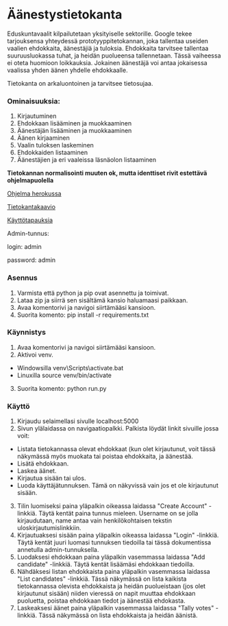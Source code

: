 # Äänestystietokanta

Eduskuntavaalit kilpailutetaan yksityiselle sektorille. Google tekee tarjouksensa yhteydessä prototyyppitetokannan, joka tallentaa useiden vaalien ehdokkaita, äänestäjiä ja tuloksia. Ehdokkaita tarvitsee tallentaa suuruusluokassa tuhat, ja heidän puolueensa tallennetaan. Tässä vaiheessa ei oteta huomioon loikkauksia. Jokainen äänestäjä voi antaa jokaisessa vaalissa yhden äänen yhdelle ehdokkaalle.

Tietokanta on arkaluontoinen ja tarvitsee tietosujaa.

### Ominaisuuksia:
1. Kirjautuminen
2. Ehdokkaan lisääminen ja muokkaaminen
3. Äänestäjän lisääminen ja muokkaaminen
4. Äänen kirjaaminen
5. Vaalin tuloksen laskeminen
6. Ehdokkaiden listaaminen
7. Äänestäjien ja eri vaaleissa läsnäolon listaaminen

**Tietokannan normalisointi muuten ok, mutta identtiset rivit estettävä ohjelmapuolella**

[Ohjelma herokussa](https://tsoha-python-aanestys-seppo.herokuapp.com/)

[Tietokantakaavio](https://github.com/skajanti/Aanestys/blob/master/documentation/Luokkakaavio.pdf)

[Käyttötapauksia](https://github.com/skajanti/Aanestys/blob/master/documentation/user_story.txt)

Admin-tunnus:

login: admin 

password: admin

### Asennus
1. Varmista että python ja pip ovat asennettu ja toimivat.
2. Lataa zip ja siirrä sen sisältämä kansio haluamaasi paikkaan.
3. Avaa komentorivi ja navigoi siirtämääsi kansioon.
4. Suorita komento: pip install -r requirements.txt
### Käynnistys
1. Avaa komentorivi ja navigoi siirtämääsi kansioon.
2. Aktivoi venv.
  * Windowsilla venv\Scripts\activate.bat
  * Linuxilla source venv/bin/activate
3. Suorita komento: python run.py
### Käyttö
1. Kirjaudu selaimellasi sivulle localhost:5000
2. Sivun ylälaidassa on navigaatiopalkki. Palkista löydät linkit sivuille jossa voit:
  * Listata tietokannassa olevat ehdokkaat (kun olet kirjautunut, voit tässä näkymässä myös muokata tai poistaa ehdokkaita, ja
  äänestää.
  * Lisätä ehdokkaan.
  * Laskea äänet.
  * Kirjautua sisään tai ulos.
  * Luoda käyttäjätunnuksen. Tämä on näkyvissä vain jos et ole kirjautunut sisään.
3. Tilin luomiseksi paina yläpalkin oikeassa laidassa "Create Account" -linkkiä. Täytä kentät paina tunnus mieleen. Username on
se jolla kirjaudutaan, name antaa vain henkilökohtaisen tekstin uloskirjautumislinkkiin.
4. Kirjautuaksesi sisään paina yläpalkin oikeassa laidassa "Login" -linkkiä. Täytä kentät juuri luomasi tunnuksen tiedoilla tai
tässä dokumentissa annetulla admin-tunnuksella.
5. Luodaksesi ehdokkaan paina yläpalkin vasemmassa laidassa "Add candidate" -linkkiä. Täytä kentät lisäämäsi ehdokkaan
tiedoilla.
6. Nähdäksesi listan ehdokkaista paina yläpalkin vasemmassa laidassa "List candidates" -linkkiä. Tässä näkymässä on lista
kaikista tietokannassa olevista ehdokkaista ja heidän puolueistaan (jos olet kirjautunut sisään) niiden vieressä on napit
muuttaa ehdokkaan
puoluetta, poistaa ehdokkaan tiedot ja äänestää ehdokasta.
7. Laskeaksesi äänet paina yläpalkin vasemmassa laidassa "Tally votes" -linkkiä. Tässä näkymässä on lista ehdokkaista ja heidän
äänistä.
